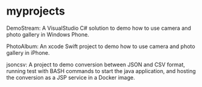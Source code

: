 # myprojects

DemoStream: A VisualStudio C# solution to demo how to use camera and photo gallery in Windows Phone.

PhotoAlbum: An xcode Swift project to demo how to use camera and photo gallery in iPhone.

jsoncsv: A project to demo conversion between JSON and CSV format, running test with BASH commands to start the java application, and hosting the conversion as a JSP service in a Docker image.

